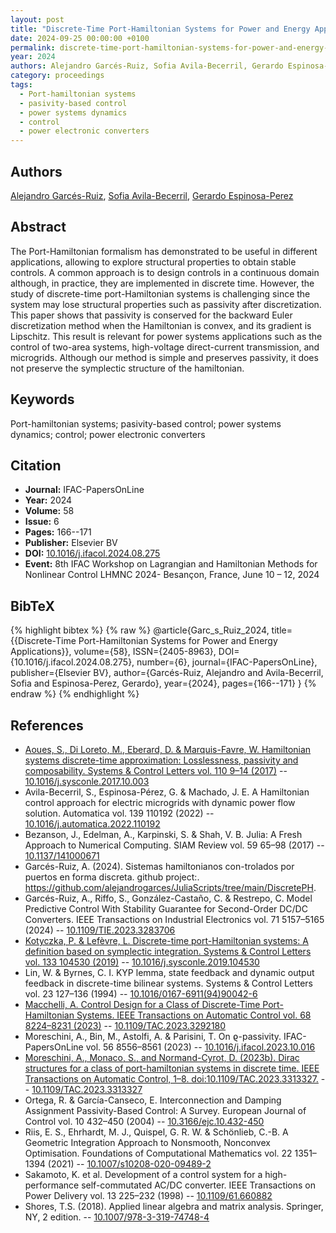 ```yaml
---
layout: post
title: "Discrete-Time Port-Hamiltonian Systems for Power and Energy Applications"
date: 2024-09-25 00:00:00 +0100
permalink: discrete-time-port-hamiltonian-systems-for-power-and-energy-applications
year: 2024
authors: Alejandro Garcés-Ruiz, Sofia Avila-Becerril, Gerardo Espinosa-Perez
category: proceedings
tags:
  - Port-hamiltonian systems
  - pasivity-based control
  - power systems dynamics
  - control
  - power electronic converters
---
```

 
## Authors
[Alejandro Garcés-Ruiz](authors/alejandro_garces_ruiz), [Sofia Avila-Becerril](authors/sofia_avila_becerril), [Gerardo Espinosa-Perez](authors/gerardo_espinosa_perez)
 
## Abstract
The Port-Hamiltonian formalism has demonstrated to be useful in different applications, allowing to explore structural properties to obtain stable controls. A common approach is to design controls in a continuous domain although, in practice, they are implemented in discrete time. However, the study of discrete-time port-Hamiltonian systems is challenging since the system may lose structural properties such as passivity after discretization. This paper shows that passivity is conserved for the backward Euler discretization method when the Hamiltonian is convex, and its gradient is Lipschitz. This result is relevant for power systems applications such as the control of two-area systems, high-voltage direct-current transmission, and microgrids. Although our method is simple and preserves passivity, it does not preserve the symplectic structure of the hamiltonian.
 
## Keywords
Port-hamiltonian systems; pasivity-based control; power systems dynamics; control; power electronic converters
 
## Citation
- **Journal:** IFAC-PapersOnLine
- **Year:** 2024
- **Volume:** 58
- **Issue:** 6
- **Pages:** 166--171
- **Publisher:** Elsevier BV
- **DOI:** [10.1016/j.ifacol.2024.08.275](https://doi.org/10.1016/j.ifacol.2024.08.275)
- **Event:** 8th IFAC Workshop on Lagrangian and Hamiltonian Methods for Nonlinear Control LHMNC 2024- Besançon, France, June 10 – 12, 2024
 
## BibTeX
{% highlight bibtex %}
{% raw %}
@article{Garc_s_Ruiz_2024,
  title={{Discrete-Time Port-Hamiltonian Systems for Power and Energy Applications}},
  volume={58},
  ISSN={2405-8963},
  DOI={10.1016/j.ifacol.2024.08.275},
  number={6},
  journal={IFAC-PapersOnLine},
  publisher={Elsevier BV},
  author={Garcés-Ruiz, Alejandro and Avila-Becerril, Sofia and Espinosa-Perez, Gerardo},
  year={2024},
  pages={166--171}
}
{% endraw %}
{% endhighlight %}
 
## References
- [Aoues, S., Di Loreto, M., Eberard, D. & Marquis-Favre, W. Hamiltonian systems discrete-time approximation: Losslessness, passivity and composability. Systems &amp; Control Letters vol. 110 9–14 (2017)](hamiltonian-systems-discrete-time-approximation-losslessness-passivity-and-composability) -- [10.1016/j.sysconle.2017.10.003](https://doi.org/10.1016/j.sysconle.2017.10.003)
- Avila-Becerril, S., Espinosa-Pérez, G. & Machado, J. E. A Hamiltonian control approach for electric microgrids with dynamic power flow solution. Automatica vol. 139 110192 (2022) -- [10.1016/j.automatica.2022.110192](https://doi.org/10.1016/j.automatica.2022.110192)
- Bezanson, J., Edelman, A., Karpinski, S. & Shah, V. B. Julia: A Fresh Approach to Numerical Computing. SIAM Review vol. 59 65–98 (2017) -- [10.1137/141000671](https://doi.org/10.1137/141000671)
- Garcés-Ruiz, A. (2024). Sistemas hamiltonianos con-trolados por puertos en forma discreta. github project:. https://github.com/alejandrogarces/JuliaScripts/tree/main/DiscretePH.
- Garcés-Ruiz, A., Riffo, S., González-Castaño, C. & Restrepo, C. Model Predictive Control With Stability Guarantee for Second-Order DC/DC Converters. IEEE Transactions on Industrial Electronics vol. 71 5157–5165 (2024) -- [10.1109/TIE.2023.3283706](https://doi.org/10.1109/TIE.2023.3283706)
- [Kotyczka, P. & Lefèvre, L. Discrete-time port-Hamiltonian systems: A definition based on symplectic integration. Systems &amp; Control Letters vol. 133 104530 (2019)](discrete-time-port-hamiltonian-systems-a-definition-based-on-symplectic-integration) -- [10.1016/j.sysconle.2019.104530](https://doi.org/10.1016/j.sysconle.2019.104530)
- Lin, W. & Byrnes, C. I. KYP lemma, state feedback and dynamic output feedback in discrete-time bilinear systems. Systems &amp; Control Letters vol. 23 127–136 (1994) -- [10.1016/0167-6911(94)90042-6](https://doi.org/10.1016/0167-6911(94)90042-6)
- [Macchelli, A. Control Design for a Class of Discrete-Time Port-Hamiltonian Systems. IEEE Transactions on Automatic Control vol. 68 8224–8231 (2023)](control-design-for-a-class-of-discrete-time-port-hamiltonian-systems) -- [10.1109/TAC.2023.3292180](https://doi.org/10.1109/TAC.2023.3292180)
- Moreschini, A., Bin, M., Astolfi, A. & Parisini, T. On ϱ-passivity. IFAC-PapersOnLine vol. 56 8556–8561 (2023) -- [10.1016/j.ifacol.2023.10.016](https://doi.org/10.1016/j.ifacol.2023.10.016)
- [Moreschini, A., Monaco, S., and Normand-Cyrot, D. (2023b). Dirac structures for a class of port-hamiltonian systems in discrete time. IEEE Transactions on Automatic Control, 1–8. doi:10.1109/TAC.2023.3313327.](dirac-structures-for-a-class-of-port-hamiltonian-systems-in-discrete-time) -- [10.1109/TAC.2023.3313327](https://doi.org/10.1109/TAC.2023.3313327)
- Ortega, R. & García-Canseco, E. Interconnection and Damping Assignment Passivity-Based Control: A Survey. European Journal of Control vol. 10 432–450 (2004) -- [10.3166/ejc.10.432-450](https://doi.org/10.3166/ejc.10.432-450)
- Riis, E. S., Ehrhardt, M. J., Quispel, G. R. W. & Schönlieb, C.-B. A Geometric Integration Approach to Nonsmooth, Nonconvex Optimisation. Foundations of Computational Mathematics vol. 22 1351–1394 (2021) -- [10.1007/s10208-020-09489-2](https://doi.org/10.1007/s10208-020-09489-2)
- Sakamoto, K. et al. Development of a control system for a high-performance self-commutated AC/DC converter. IEEE Transactions on Power Delivery vol. 13 225–232 (1998) -- [10.1109/61.660882](https://doi.org/10.1109/61.660882)
- Shores, T.S. (2018). Applied linear algebra and matrix analysis. Springer, NY, 2 edition. -- [10.1007/978-3-319-74748-4](https://doi.org/10.1007/978-3-319-74748-4)

